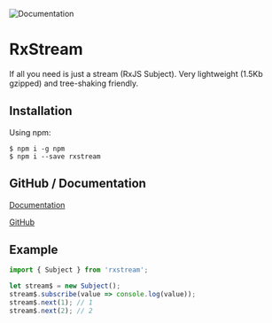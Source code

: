 ![Documentation](https://doc.esdoc.org/github.com/pavvell/rxstream/badge.svg)

# RxStream

If all you need is just a stream (RxJS Subject). Very lightweight (1.5Kb gzipped) and tree-shaking friendly.

## Installation

Using npm:
```shell
$ npm i -g npm
$ npm i --save rxstream
```

## GitHub / Documentation
[Documentation](https://doc.esdoc.org/github.com/pavvell/rxstream/)

[GitHub](https://github.com/pavvell/rxstream)

## Example
```javascript
import { Subject } from 'rxstream';

let stream$ = new Subject();
stream$.subscribe(value => console.log(value));
stream$.next(1); // 1
stream$.next(2); // 2
```